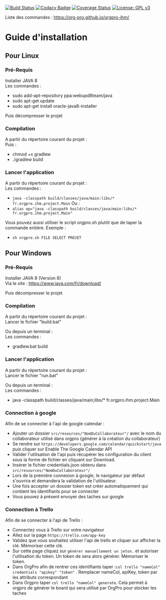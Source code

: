 [![Build Status](https://travis-ci.org/Org-Pro/orgpro-ihm.svg?branch=master)](https://travis-ci.org/Org-Pro/orgpro-ihm)
[![Codacy Badge](https://api.codacy.com/project/badge/Grade/2bcdbf832d18455d8e3f8dcaceb63af2)](https://www.codacy.com/app/Trellorg/orgpro-ihm?utm_source=github.com&amp;utm_medium=referral&amp;utm_content=Org-Pro/orgpro-ihm&amp;utm_campaign=Badge_Grade)
[![Coverage Status](https://coveralls.io/repos/github/Org-Pro/orgpro-ihm/badge.svg?branch=master)](https://coveralls.io/github/Org-Pro/orgpro-ihm?branch=master)
[![License: GPL v3](https://img.shields.io/badge/License-GPL%20v3-blue.svg)](https://github.com/CodeChillAlluna/code-chill/blob/master/LICENSE)


Liste des commandes : https://org-pro.github.io/orgpro-ihm/

# Guide d'installation

## Pour Linux

### Pré-Requis
Installer JAVA 8  
Les commandes :  
- sudo add-apt-repository ppa:webupd8team/java  
- sudo apt-get update  
- sudo apt-get install oracle-java8-installer  
 
Puis décompresser le projet
    
### Compilation
A partir du répertoire courant du projet :  
Puis :  
- chmod +x gradlew  
- ./gradlew build  
    
### Lancer l'application
A partir du répertoire courant du projet :  
Les commandes :  
- ```java -classpath build/classes/java/main:libs/* fr.orgpro.ihm.project.Main```
Ou :  
- ```alias op="java -classpath build/classes/java/main:libs/* fr.orgpro.ihm.project.Main"```

Vous pouvez aussi utiliser le script orgpro.sh plutôt que de taper la commande entière. Exemple : 
- ```sh orgpro.sh FILE SELECT PROJET```
    
## Pour Windows

### Pré-Requis
Installer JAVA 8 (Version 8)  
Via le site : <https://www.java.com/fr/download/>  

Puis décompresser le projet

### Compilation
A partir du répertoire courant du projet :  
Lancer le fichier "build.bat"  

Ou depuis un terminal :  
Les commandes :  
- gradlew.bat build

###  Lancer l'application
A partir du répertoire courant du projet :  
Lancer le fichier "run.bat"  

Ou depuis un terminal :  
Les commandes :  
- java -classpath build/classes/java/main;libs/* fr.orgpro.ihm.project.Main

### Connection à google

Afin de se connecter à l'api de google calendar : 

* Ajouter un dossier ```src/resources/"NomDuCollaborateur"/``` avec le nom du collaborateur utilisé dans orgpro (générer à la création du collaborateur)
* Se rendre sur ```https://developers.google.com/calendar/quickstart/java``` puis cliquer sur Enable The Google Calendar API 
* Valider l'utilisation de l'api puis récupérer les configuration du client sous la forme de fichier en cliquant sur Download.
* Insérer le fichier credentials.json obtenu dans ```src/resources/"NomDuCollaborateur"/```
* Lors de la première connexion à google, le navigateur par défaut s'ouvrira et demandera la validation de l'utilisateur. 
* Une fois accepter un dossier token est créer automatiquement qui contient les identifiants pour se connecter
* Vous pouvez à présent envoyer des taches sur google

### Connection à Trello

Afin de se connecter à l'api de Trello : 

* Connectez vous à Trello sur votre navigateur
* Allez sur la page ```https://trello.com/app-key```
* Validez que vous souhaitez utiliser l'api de trello et cliquer sur afficher la clé. Mémoriser cette clé.
* Sur cette page cliquez sur ```générer manuellement un jeton.``` et autoriser l'utilisation du token. Un token de sera alors générer. Mémoriser le token.
* Dans OrgPro afin de rentrer ces identifiants taper :```col trello "nameCol" credentials "apikey" "token"``` . Remplacer nameCol, apiKey, token par les attributs correspondant
* Dans Orgpro taper ```col trello "nameCol" generate```. Cela permet à orgpro de générer le board qui sera utilisé par OrgPro pour stocker les taches 

